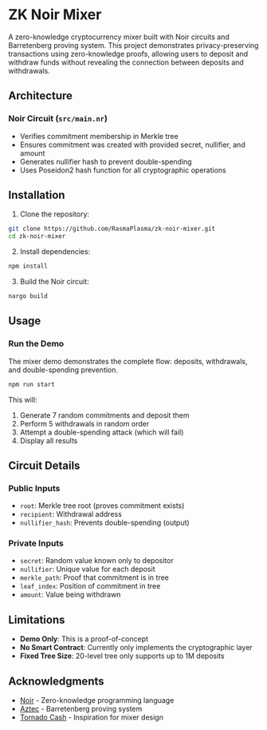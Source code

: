# ZK Noir Mixer

A zero-knowledge cryptocurrency mixer built with Noir circuits and Barretenberg proving system. This project demonstrates privacy-preserving transactions using zero-knowledge proofs, allowing users to deposit and withdraw funds without revealing the connection between deposits and withdrawals.

## Architecture

### Noir Circuit (`src/main.nr`)
- Verifies commitment membership in Merkle tree
- Ensures commitment was created with provided secret, nullifier, and amount
- Generates nullifier hash to prevent double-spending
- Uses Poseidon2 hash function for all cryptographic operations

## Installation

1. Clone the repository:
```bash
git clone https://github.com/RasmaPlasma/zk-noir-mixer.git
cd zk-noir-mixer
```

2. Install dependencies:
```bash
npm install
```

3. Build the Noir circuit:
```bash
nargo build
```

## Usage

### Run the Demo

The mixer demo demonstrates the complete flow: deposits, withdrawals, and double-spending prevention.

```bash
npm run start
```

This will:
1. Generate 7 random commitments and deposit them
2. Perform 5 withdrawals in random order
3. Attempt a double-spending attack (which will fail)
4. Display all results

## Circuit Details

### Public Inputs
- `root`: Merkle tree root (proves commitment exists)
- `recipient`: Withdrawal address
- `nullifier_hash`: Prevents double-spending (output)

### Private Inputs
- `secret`: Random value known only to depositor
- `nullifier`: Unique value for each deposit
- `merkle_path`: Proof that commitment is in tree
- `leaf_index`: Position of commitment in tree
- `amount`: Value being withdrawn

## Limitations

- **Demo Only**: This is a proof-of-concept
- **No Smart Contract**: Currently only implements the cryptographic layer
- **Fixed Tree Size**: 20-level tree only supports up to 1M deposits

## Acknowledgments

- [Noir](https://noir-lang.org/) - Zero-knowledge programming language
- [Aztec](https://aztec.network/) - Barretenberg proving system
- [Tornado Cash](https://tornado.cash/) - Inspiration for mixer design